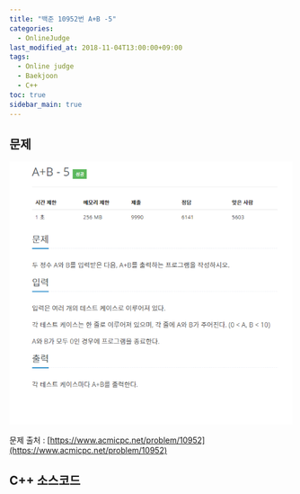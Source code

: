 ```yaml
---
title: "백준 10952번 A+B -5"
categories: 
  - OnlineJudge
last_modified_at: 2018-11-04T13:00:00+09:00
tags: 
  - Online judge
  - Baekjoon
  - C++
toc: true
sidebar_main: true
---
```


## 문제

![10952](https://github.com/lesslate/lesslate.github.io/blob/master/assets/img/OnlineJudge/10952.png?raw=true)

문제 출처 : [https://www.acmicpc.net/problem/10952](https://www.acmicpc.net/problem/10952)



## C++ 소스코드


<script src="https://gist.github.com/lesslate/fca1cf4497781d328cf4ca02d7f9ca0b.js"></script>